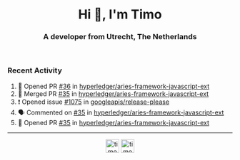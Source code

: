 <h1 align="center">Hi 👋, I'm Timo</h1>
<h3 align="center">A developer from Utrecht, The Netherlands</h3>
<br/>
<!-- https://github.com/rahuldkjain/github-profile-readme-generator --!>

<!--  <p align="left"><img src="https://github-readme-stats.vercel.app/api?username=timoglastra&show_icons=true&count_private=true&" alt="timoglastra" /></p> --!>

<!--
Github language stats
<p align="left"><img src="https://github-readme-stats.vercel.app/api/top-langs/?username=timoglastra&layout=compact" alt="timoglastra" /><p>
-->

<!-- Codestats language stats -->
<!-- <p align="left"><img src="https://codestats-readme.vercel.app/api/top-langs/?username=timoglastra&layout=compact&language_count=12" alt="timoglastra" /><p>    --!>
  
<h3>Recent Activity</h3>

<!--START_SECTION:activity-->
1. 💪 Opened PR [#36](https://github.com/hyperledger/aries-framework-javascript-ext/pull/36) in [hyperledger/aries-framework-javascript-ext](https://github.com/hyperledger/aries-framework-javascript-ext)
2. 🎉 Merged PR [#35](https://github.com/hyperledger/aries-framework-javascript-ext/pull/35) in [hyperledger/aries-framework-javascript-ext](https://github.com/hyperledger/aries-framework-javascript-ext)
3. ❗️ Opened issue [#1075](https://github.com/googleapis/release-please/issues/1075) in [googleapis/release-please](https://github.com/googleapis/release-please)
4. 🗣 Commented on [#35](https://github.com/hyperledger/aries-framework-javascript-ext/issues/35) in [hyperledger/aries-framework-javascript-ext](https://github.com/hyperledger/aries-framework-javascript-ext)
5. 💪 Opened PR [#35](https://github.com/hyperledger/aries-framework-javascript-ext/pull/35) in [hyperledger/aries-framework-javascript-ext](https://github.com/hyperledger/aries-framework-javascript-ext)
<!--END_SECTION:activity-->

---

<p align="center">
<a href="https://twitter.com/timoglastra" target="blank"><img align="center" src="https://cdn.jsdelivr.net/npm/simple-icons@3.0.1/icons/twitter.svg" alt="timoglastra" height="30" width="30" /></a>
<a href="https://linkedin.com/in/timoglastra" target="blank"><img align="center" src="https://cdn.jsdelivr.net/npm/simple-icons@3.0.1/icons/linkedin.svg" alt="timoglastra" height="30" width="30" /></a>
</p>



